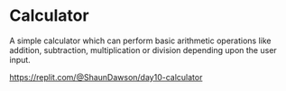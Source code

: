 # Calculator

 A simple calculator which can perform basic arithmetic operations like addition, subtraction, multiplication or division depending upon the user input.

 https://replit.com/@ShaunDawson/day10-calculator



